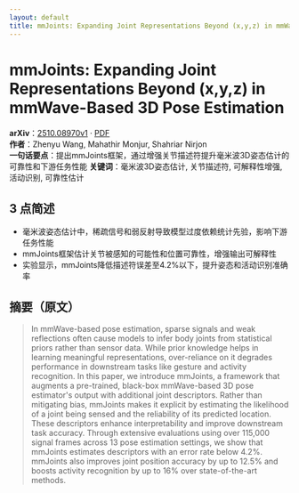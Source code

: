 ```yaml
---
layout: default
title: mmJoints: Expanding Joint Representations Beyond (x,y,z) in mmWave-Based 3D Pose Estimation
---
```


# mmJoints: Expanding Joint Representations Beyond (x,y,z) in mmWave-Based 3D Pose Estimation
**arXiv**：[2510.08970v1](https://arxiv.org/abs/2510.08970) · [PDF](https://arxiv.org/pdf/2510.08970.pdf)  
**作者**：Zhenyu Wang, Mahathir Monjur, Shahriar Nirjon  
**一句话要点**：提出mmJoints框架，通过增强关节描述符提升毫米波3D姿态估计的可靠性和下游任务性能
**关键词**：毫米波3D姿态估计, 关节描述符, 可解释性增强, 活动识别, 可靠性估计

## 3 点简述
- 毫米波姿态估计中，稀疏信号和弱反射导致模型过度依赖统计先验，影响下游任务性能
- mmJoints框架估计关节被感知的可能性和位置可靠性，增强输出可解释性
- 实验显示，mmJoints降低描述符误差至4.2%以下，提升姿态和活动识别准确率

## 摘要（原文）

> In mmWave-based pose estimation, sparse signals and weak reflections often
> cause models to infer body joints from statistical priors rather than sensor
> data. While prior knowledge helps in learning meaningful representations,
> over-reliance on it degrades performance in downstream tasks like gesture and
> activity recognition. In this paper, we introduce mmJoints, a framework that
> augments a pre-trained, black-box mmWave-based 3D pose estimator's output with
> additional joint descriptors. Rather than mitigating bias, mmJoints makes it
> explicit by estimating the likelihood of a joint being sensed and the
> reliability of its predicted location. These descriptors enhance
> interpretability and improve downstream task accuracy. Through extensive
> evaluations using over 115,000 signal frames across 13 pose estimation
> settings, we show that mmJoints estimates descriptors with an error rate below
> 4.2%. mmJoints also improves joint position accuracy by up to 12.5% and boosts
> activity recognition by up to 16% over state-of-the-art methods.

